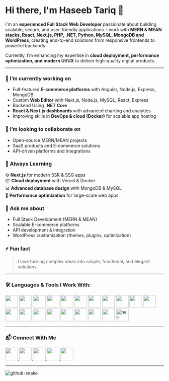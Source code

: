 # Hi there, I'm Haseeb Tariq 👋  

I'm an **experienced Full Stack Web Developer** passionate about building scalable, secure, and user-friendly applications. I work with **MERN & MEAN stacks, React, Next.js, PHP, .NET, Python, MySQL, MongoDB and WordPress**, creating end-to-end solutions from responsive frontends to powerful backends.  

Currently, I’m enhancing my expertise in **cloud deployment, performance optimization, and modern UI/UX** to deliver high-quality digital products.  

---

### 🔭 I’m currently working on  
- Full-featured **E-commerce platforms** with Angular, Node.js, Express, MongoDB
- Custom **Web Editor** with Next.js, Node.js, MySQL, React, Express
- Backend Using **.NET Core**
- **React & Next.js dashboards** with advanced charting and analytics  
- Improving skills in **DevOps & cloud (Docker)** for scalable app hosting  

### 👯 I’m looking to collaborate on  
- Open-source MERN/MEAN projects  
- SaaS products and E-commerce solutions  
- API-driven platforms and integrations  

### 🧠 Always Learning  
⚙️ **Next.js** for modern SSR & SSG apps  
📦 **Cloud deployment** with  Vercel & Docker  
📊 **Advanced database design** with MongoDB & MySQL  
🚀 **Performance optimization** for large-scale web apps  

### 💬 Ask me about  
- Full Stack Development (MERN & MEAN)  
- Scalable E-commerce platforms  
- API development & integration  
- WordPress customization (themes, plugins, optimization)  

### ⚡ Fun fact  
> I love turning complex ideas into simple, functional, and elegant solutions.  

---

<h3 align="left">🛠️ Languages & Tools I Work With:</h3>  

<p align="left">  
  <img src="https://img.icons8.com/color/48/000000/angularjs.png" width="40"/>
  <img src="https://img.icons8.com/color/48/000000/react-native.png" width="40"/>
  <img src="https://img.icons8.com/color/48/000000/nodejs.png" width="40"/>
  <img src="https://img.icons8.com/color/48/000000/express.png" width="40"/>
  <img src="https://img.icons8.com/color/48/000000/mongodb.png" width="40"/>
  <img src="https://img.icons8.com/color/48/000000/nextjs.png" width="40"/>
  <img src="https://img.icons8.com/color/48/000000/php.png" width="40"/>
  <img src="https://img.icons8.com/color/48/000000/vercel.png" width="40"/>
  <img src="https://img.icons8.com/color/48/000000/mysql-logo.png" width="40"/>
  <img src="https://img.icons8.com/color/48/000000/git.png" width="40"/>
  <img src="https://img.icons8.com/color/48/000000/github.png" width="40"/>
  <img src="https://img.icons8.com/color/48/000000/docker.png" width="40"/>
  <img src="https://img.icons8.com/color/48/000000/swagger.png" width="40"/>
  <img src="https://img.icons8.com/color/48/000000/wordpress.png" width="40"/>
  <img src="https://img.icons8.com/color/48/000000/html-5--v1.png" width="40"/>
  <img src="https://img.icons8.com/color/48/000000/css3.png" width="40"/>
  <img src="https://img.icons8.com/color/48/000000/javascript.png" width="40"/>
  <img src="https://img.icons8.com/color/48/000000/typescript.png" width="40"/>
  <img src="https://img.icons8.com/color/48/000000/python.png" width="40"/>
  <img width="40"  src="https://img.icons8.com/color/48/net-framework.png" alt="net-framework"/>
</p>  

---

### 📬 Connect With Me  
<p>  
  <a href="https://www.linkedin.com/in/haseebtariqdeveloper" target="_blank"> <img src="https://img.icons8.com/color/48/000000/linkedin.png" width="40"/> </a>  
  <a href="mailto:haseebtariqdeveloper@gmail.com" target="_blank"> <img src="https://img.icons8.com/color/48/000000/gmail-new.png" width="40"/> </a>  
  <a href="https://wa.me/+923166990762" target="_blank"> <img src="https://img.icons8.com/color/48/000000/whatsapp.png" width="40"/> </a>  
  <a href="https://www.upwork.com/freelancers/~01a9cade457fa9d154" target="_blank"> <img src="https://img.icons8.com/color/48/000000/upwork.png" width="40"/> </a>  
  <a href="https://www.fiverr.com/users/your-profile" target="_blank"> <img src="https://img.icons8.com/color/48/000000/fiverr.png" width="40"/> </a>  
</p>  

---

<picture>  
  <source media="(prefers-color-scheme: dark)" srcset="https://raw.githubusercontent.com/tobiasmeyhoefer/tobiasmeyhoefer/output/github-snake-dark.svg" />  
  <source media="(prefers-color-scheme: light)" srcset="https://raw.githubusercontent.com/tobiasmeyhoefer/tobiasmeyhoefer/output/github-snake.svg" />  
  <img alt="github-snake" src="https://raw.githubusercontent.com/tobiasmeyhoefer/tobiasmeyhoefer/output/github-snake.svg" />  
</picture>  

